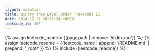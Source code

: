 ```yaml
---
layout: solution
title: Binary Tree Level Order Traversal II
date: 2014-12-29 00:26:24 +0800
leetcode_id: 107
---
```

{% assign leetcode_name = {{page.path | remove: '/index.md'}}  %}
{% assign leetcode_readme = {{leetcode_name | append: '/README.md' | prepend: '_root/' }}  %}
{% include {{leetcode_readme}} %}

